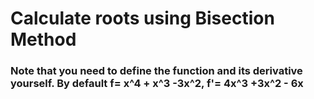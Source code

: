 # Calculate roots using Bisection Method
### Note that you need to define the function and its derivative yourself. By default f= x^4 + x^3 -3x^2, f'= 4x^3 +3x^2 - 6x
